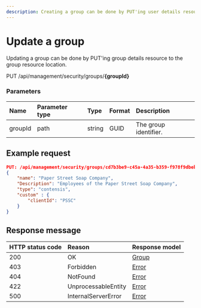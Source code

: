 ```yaml
---
description: Creating a group can be done by PUT'ing user details resource to the group resource collection. 
---
```


# Update a group

Updating a group can be done by PUT'ing group details resource to the group resource location. 

<span class="label label--put">PUT</span> /api/management/security/groups/**{groupId}**

### Parameters

| Name    | Parameter type | Type   | Format | Description           |
|:--------|:---------------|:-------|:-------|:----------------------|
| groupId | path           | string | GUID   | The group identifier. |

## Example request

```json
PUT: /api/management/security/groups/cd7b3be9-c45a-4a35-b359-f978f9dbeb9a
{
    "name": "Paper Street Soap Company",
    "Description": "Employees of the Paper Street Soap Company", 
    "type": "contensis",
    "custom" : {
        "clientId": "PSSC"
    }
}
```

## Response message

| HTTP status code | Reason              | Response model                   |
|:-----------------|:--------------------|:---------------------------------|
| 200              | OK                  | [Group](/model/group.md)         |
| 403              | Forbidden           | [Error](/key-concepts/errors.md) |
| 404              | NotFound            | [Error](/key-concepts/errors.md) |
| 422              | UnprocessableEntity | [Error](/key-concepts/errors.md) |
| 500              | InternalServerError | [Error](/key-concepts/errors.md) |